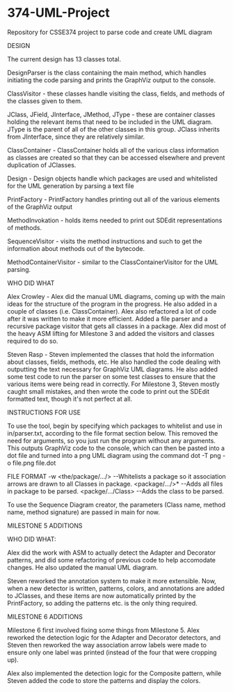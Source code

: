 # 374-UML-Project
Repository for CSSE374 project to parse code and create UML diagram

DESIGN

The current design has 13 classes total.

DesignParser is the class containing the main method, which handles
initiating the code parsing and prints the GraphViz output to the console.

Class<noun>Visitor - these classes handle visiting the class, fields, and
methods of the classes given to them.

JClass, JField, JInterface, JMethod, JType - these are container classes
holding the relevant items that need to be included in the UML diagram.
JType is the parent of all of the other classes in this group. JClass
inherits from JInterface, since they are relatively similar.

ClassContainer - ClassContainer holds all of the various class information 
as classes are created so that they can be accessed elsewhere and prevent
duplication of JClasses.

Design - Design objects handle which packages are used and whitelisted for
the UML generation by parsing a text file

PrintFactory - PrintFactory handles printing out all of the various
elements of the GraphViz output

MethodInvokation - holds items needed to print out SDEdit representations
of methods.

SequenceVisitor - visits the method instructions and such to
get the information about methods out of the bytecode.

MethodContainerVisitor - similar to the ClassContainerVisitor for the UML
parsing.

WHO DID WHAT

Alex Crowley - Alex did the manual UML diagrams, coming up with the
main ideas for the structure of the program in the progress. He also
added in a couple of classes (i.e. ClassContainer). Alex  also
refactored a lot of code after it was written to make it more efficient.
Added a file parser and a recursive package visitor that gets all classes in a package. Alex did most of the heavy ASM lifting for Milestone 3 and added
the visitors and classes required to do so.

Steven Rasp - Steven implemented the classes that hold the information about
classes, fields, methods, etc. He also handled the code dealing with outputting
the text necessary for GraphViz UML diagrams. He also added some test code
to run the parser on some test classes to ensure that the various items
were being read in correctly. For Milestone 3, Steven mostly caught small
mistakes, and then wrote the code to print out the SDEdit formatted text,
though it's not perfect at all.

INSTRUCTIONS FOR USE

To use the tool, begin by specifying which packages to whitelist and use
in in/parser.txt, according to the file format section below. This removed
the need for arguments, so you just run the program without any arguments.
This outputs GraphViz code to the console, which can then be pasted
into a dot file and turned into a png UML diagram using the command
dot -T png -o file.png file.dot

FILE FORMAT
-w <the/package/.../> --Whitelists a package so it association arrows are drawn to all Classes in package.
<package/.../>* --Adds all files in package to be parsed.
<packge/.../Class> --Adds the class to be parsed.

To use the Sequence Diagram creator, the parameters (Class name, method name,
method signature) are passed in main for now.

MILESTONE 5 ADDITIONS

WHO DID WHAT:

Alex did the work with ASM to actually detect the Adapter and Decorator patterns, and did some refactoring of previous code to
help accomodate changes. He also updated the manual UML diagram.

Steven reworked the annotation system to make it more extensible. Now, when a new detector is written,
patterns, colors, and annotations are added to JClasses, and these items are now
automatically printed by the PrintFactory, so adding the patterns etc. is the only thing required.

MILESTONE 6 ADDITIONS

Milestone 6 first involved fixing some things from Milestone 5. Alex reworked the detection logic for the Adapter and Decorator
detectors, and Steven then reworked the way association arrow labels were made to ensure only one label was printed (instead
of the four that were cropping up).

Alex also implemented the detection logic for the Composite pattern, while Steven added the code to store the patterns
and display the colors.
